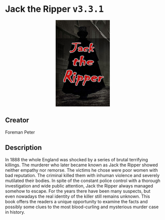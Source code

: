 
# Jack the Ripper <kbd>v3.3.1</kbd>

<center>
  <img src="./cover-1024.jpg"/>
</center>

## Creator
Foreman Peter

## Description
In 1888 the whole England was shocked by a series of brutal terrifying killings. The murderer who later became known as Jack the Ripper showed neither empathy nor remorse. The victims he chose were poor women with bad reputation. The criminal killed them with inhuman violence and severely mutilated their bodies. In spite of the constant police control with a thorough investigation and wide public attention, Jack the Ripper always managed somehow to escape. For the years there have been many suspects, but even nowadays the real identity of the killer still remains unknown. This book offers the readers a unique opportunity to examine the facts and possibly some clues to the most blood-curling and mysterious murder case in history.
